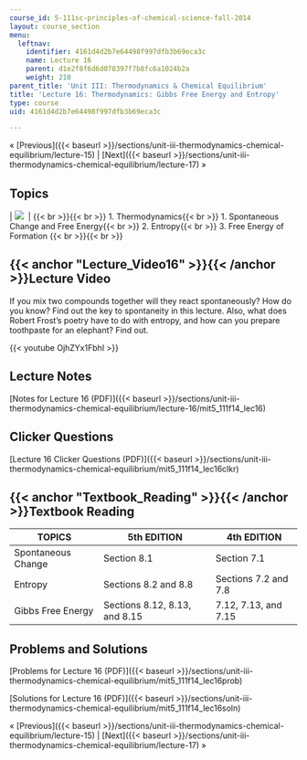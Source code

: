 ```yaml
---
course_id: 5-111sc-principles-of-chemical-science-fall-2014
layout: course_section
menu:
  leftnav:
    identifier: 4161d4d2b7e64498f997dfb3b69eca3c
    name: Lecture 16
    parent: d1e2f8f6d6d078397f7b8fc6a1024b2a
    weight: 210
parent_title: 'Unit III: Thermodynamics & Chemical Equilibrium'
title: 'Lecture 16: Thermodynamics: Gibbs Free Energy and Entropy'
type: course
uid: 4161d4d2b7e64498f997dfb3b69eca3c

---
```


« [Previous]({{< baseurl >}}/sections/unit-iii-thermodynamics-chemical-equilibrium/lecture-15) | [Next]({{< baseurl >}}/sections/unit-iii-thermodynamics-chemical-equilibrium/lecture-17) »

Topics
------

| ![](/coursemedia/5-111sc-principles-of-chemical-science-fall-2014/35ea3d5a2627b7771fad5c6ca91b533d_Lecture_16.jpg)  |  {{< br >}}{{< br >}} 1.  Thermodynamics{{< br >}}    1.  Spontaneous Change and Free Energy{{< br >}}    2.  Entropy{{< br >}}    3.  Free Energy of Formation {{< br >}}{{< br >}}  

{{< anchor "Lecture_Video16" >}}{{< /anchor >}}Lecture Video
------------------------------------------------------------

If you mix two compounds together will they react spontaneously? How do you know? Find out the key to spontaneity in this lecture. Also, what does Robert Frost’s poetry have to do with entropy, and how can you prepare toothpaste for an elephant? Find out.

{{< youtube OjhZYx1FbhI >}}

Lecture Notes
-------------

[Notes for Lecture 16 (PDF)]({{< baseurl >}}/sections/unit-iii-thermodynamics-chemical-equilibrium/lecture-16/mit5_111f14_lec16)

Clicker Questions
-----------------

[Lecture 16 Clicker Questions (PDF)]({{< baseurl >}}/sections/unit-iii-thermodynamics-chemical-equilibrium/mit5_111f14_lec16clkr)

{{< anchor "Textbook_Reading" >}}{{< /anchor >}}Textbook Reading
----------------------------------------------------------------

| TOPICS | 5th EDITION | 4th EDITION |
| --- | --- | --- |
| Spontaneous Change | Section 8.1 | Section 7.1 |
| Entropy | Sections 8.2 and 8.8 | Sections 7.2 and 7.8 |
| Gibbs Free Energy | Sections 8.12, 8.13, and 8.15 | 7.12, 7.13, and 7.15 

Problems and Solutions
----------------------

[Problems for Lecture 16 (PDF)]({{< baseurl >}}/sections/unit-iii-thermodynamics-chemical-equilibrium/mit5_111f14_lec16prob)

[Solutions for Lecture 16 (PDF)]({{< baseurl >}}/sections/unit-iii-thermodynamics-chemical-equilibrium/mit5_111f14_lec16soln)

« [Previous]({{< baseurl >}}/sections/unit-iii-thermodynamics-chemical-equilibrium/lecture-15) | [Next]({{< baseurl >}}/sections/unit-iii-thermodynamics-chemical-equilibrium/lecture-17) »